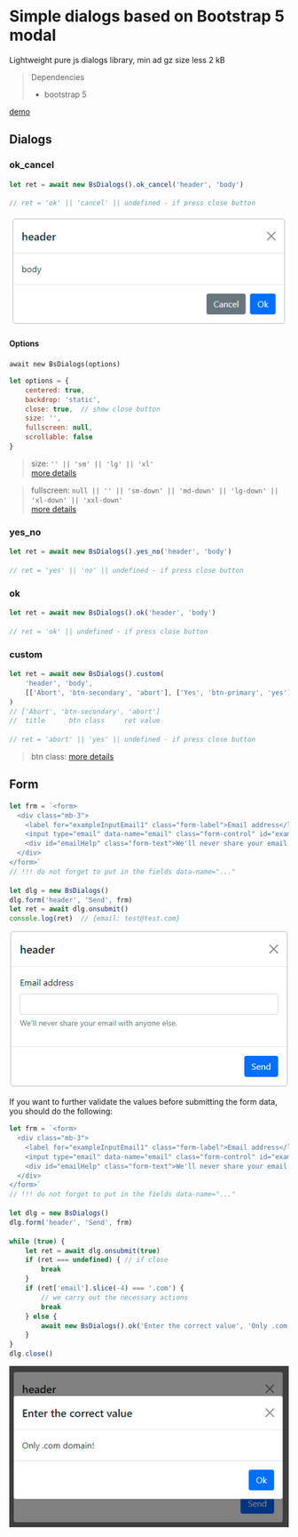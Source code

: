 # Simple dialogs based on Bootstrap 5 modal

Lightweight pure js dialogs library, min ad gz size less 2 kB

> Dependencies
>* bootstrap 5

[demo](https://jsfiddle.net/Alexander_Titov/z8dfpLyw/8)

## Dialogs

### ok_cancel

```js
let ret = await new BsDialogs().ok_cancel('header', 'body')

// ret = 'ok' || 'cancel' || undefined - if press close button
```

![](ok_cancel.png)

#### Options
`await new BsDialogs(options)`

```js
let options = {
    centered: true,
    backdrop: 'static',
    close: true,  // show close button
    size: '',
    fullscreen: null,
    scrollable: false
}
```
> size: `'' || 'sm' || 'lg' || 'xl'`  
> [more details](https://getbootstrap.com/docs/5.0/components/modal/#optional-sizes)

> fullscreen: `null || '' || 'sm-down' || 'md-down' || 'lg-down' || 'xl-down' || 'xxl-down'`  
> [more details](https://getbootstrap.com/docs/5.0/components/modal/#fullscreen-modal)

### yes_no
```js
let ret = await new BsDialogs().yes_no('header', 'body')

// ret = 'yes' || 'no' || undefined - if press close button
```

### ok
```js
let ret = await new BsDialogs().ok('header', 'body')

// ret = 'ok' || undefined - if press close button
```

### custom
```js
let ret = await new BsDialogs().custom(
    'header', 'body',
    [['Abort', 'btn-secondary', 'abort'], ['Yes', 'btn-primary', 'yes']]
)
// ['Abort', 'btn-secondary', 'abort']
//  title      btn class     ret value

// ret = 'abort' || 'yes' || undefined - if press close button
```
> btn class: [more details](https://getbootstrap.com/docs/5.0/components/buttons/)


## Form

```js
let frm = `<form>
  <div class="mb-3">
    <label for="exampleInputEmail1" class="form-label">Email address</label>
    <input type="email" data-name="email" class="form-control" id="exampleInputEmail1" aria-describedby="emailHelp" required>
    <div id="emailHelp" class="form-text">We'll never share your email with anyone else.</div>
  </div>
</form>`
// !!! do not forget to put in the fields data-name="..."

let dlg = new BsDialogs()
dlg.form('header', 'Send', frm)
let ret = await dlg.onsubmit()
console.log(ret)  // {email: test@test.com}
```

![](frm.png)

If you want to further validate the values before submitting the form data, you should do the following:

```js
let frm = `<form>
  <div class="mb-3">
    <label for="exampleInputEmail1" class="form-label">Email address</label>
    <input type="email" data-name="email" class="form-control" id="exampleInputEmail1" aria-describedby="emailHelp" required>
    <div id="emailHelp" class="form-text">We'll never share your email with anyone else.</div>
  </div>
</form>`
// !!! do not forget to put in the fields data-name="..."

let dlg = new BsDialogs()
dlg.form('header', 'Send', frm)

while (true) {
    let ret = await dlg.onsubmit(true)
    if (ret === undefined) { // if close
        break
    }
    if (ret['email'].slice(-4) === '.com') {
        // we carry out the necessary actions
        break
    } else {
        await new BsDialogs().ok('Enter the correct value', 'Only .com domain!')
    }
}
dlg.close()
```

![](loop.png)
